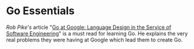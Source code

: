 # Go Essentials

_Rob Pike's_ article "[Go at Google: Language Design in the Service of
Software Engineering](https://talks.golang.org/2012/splash.article)" is
a must read for learning Go. He explains the very real problems they
were having at Google which lead them to create Go.

